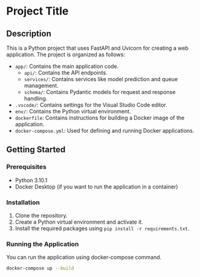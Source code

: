 # Project Title

## Description

This is a Python project that uses FastAPI and Uvicorn for creating a web application. The project is organized as follows:

- `app/`: Contains the main application code.
  - `api/`: Contains the API endpoints.
  - `services/`: Contains services like model prediction and queue management.
  - `schema/`: Contains Pydantic models for request and response handling.
- `.vscode/`: Contains settings for the Visual Studio Code editor.
- `env/`: Contains the Python virtual environment.
- `dockerfile`: Contains instructions for building a Docker image of the application.
- `docker-compose.yml`: Used for defining and running Docker applications.

## Getting Started

### Prerequisites

- Python 3.10.1
- Docker Desktop (if you want to run the application in a container)

### Installation

1. Clone the repository.
2. Create a Python virtual environment and activate it.
3. Install the required packages using `pip install -r requirements.txt`.

### Running the Application

You can run the application using docker-compose command.

```sh
docker-compose up --build
